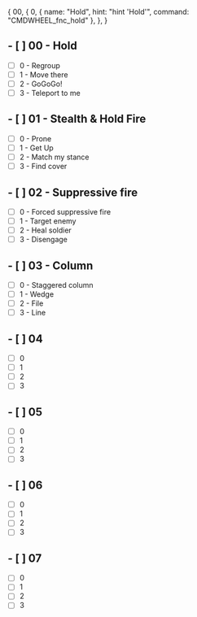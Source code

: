 {
    00, {
        0, {
            name: "Hold",
            hint: "hint 'Hold'",
            command: "CMDWHEEL_fnc_hold"
        },
    },
}


## - [ ] 00 - Hold
- [ ] 0 - Regroup
- [ ] 1 - Move there
- [ ] 2 - GoGoGo!
- [ ] 3 - Teleport to me

## - [ ] 01 - Stealth & Hold Fire
- [ ] 0 - Prone
- [ ] 1 - Get Up
- [ ] 2 - Match my stance
- [ ] 3 - Find cover

## - [ ] 02 - Suppressive fire
- [ ] 0 - Forced suppressive fire
- [ ] 1 - Target enemy
- [ ] 2 - Heal soldier
- [ ] 3 - Disengage

## - [ ] 03 - Column
- [ ] 0 - Staggered column
- [ ] 1 - Wedge
- [ ] 2 - File
- [ ] 3 - Line

## - [ ] 04
- [ ] 0
- [ ] 1
- [ ] 2
- [ ] 3

## - [ ] 05
- [ ] 0
- [ ] 1
- [ ] 2
- [ ] 3

## - [ ] 06
- [ ] 0
- [ ] 1
- [ ] 2
- [ ] 3

## - [ ] 07
- [ ] 0
- [ ] 1
- [ ] 2
- [ ] 3